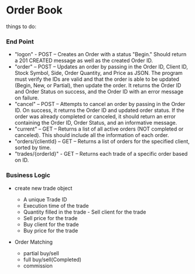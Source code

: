 # Order Book

things to do:

### End Point
- "logon" - POST – Creates an Order with a status "Begin." Should return a 201 CREATED message as well as the created Order ID.
- "order" – POST – Updates an order by passing in the Order ID, Client ID, Stock Symbol, Side, Order Quantity, and Price as JSON. The program must verify the IDs are valid and that the order is able to be updated (Begin, New, or Partial), then update the order. It returns the Order ID and Order Status on success, and the Order ID with an error message on failure.
- "cancel" – POST – Attempts to cancel an order by passing in the Order ID. On success, it returns the Order ID and updated order status. If the order was already completed or canceled, it should return an error containing the Order ID, Order Status, and an informative message.
- "current" – GET – Returns a list of all active orders (NOT completed or canceled). This should include all the information of each order.
- "orders/{clientId} – GET – Returns a list of orders for the specified client, sorted by time.
- "trades/{orderId}" - GET – Returns each trade of a specific order based on ID.

### Business Logic
- create new trade object
    - A unique Trade ID
    -  Execution time of the trade
     - Quantity filled in the trade 
      - Sell client for the trade
     - Sell price for the trade
     - Buy client for the trade
     - Buy price for the trade

- Order Matching
    - partial buy/sell
    - full buy/sell(Completed)
    - commission